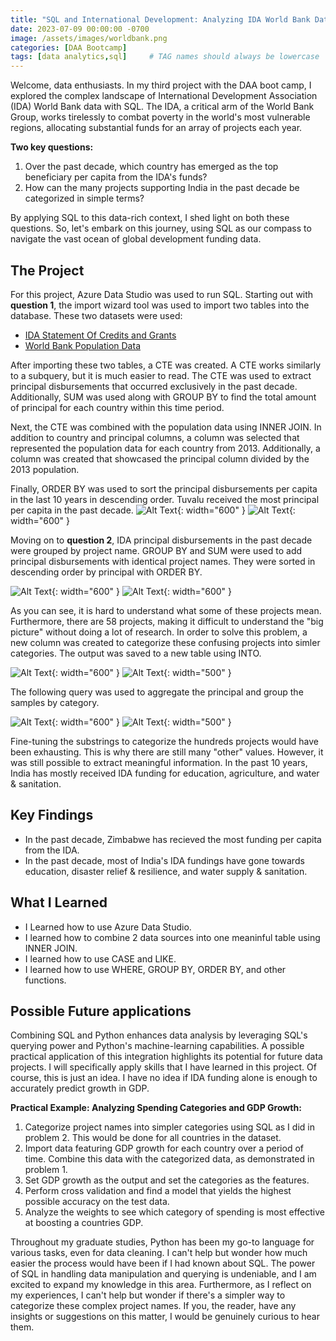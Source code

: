 ```yaml
---
title: "SQL and International Development: Analyzing IDA World Bank Data"
date: 2023-07-09 00:00:00 -0700
image: /assets/images/worldbank.png
categories: [DAA Bootcamp]
tags: [data analytics,sql]     # TAG names should always be lowercase
---
```


Welcome, data enthusiasts. In my third project with the DAA boot camp, I explored the complex landscape of International Development Association (IDA) World Bank data with SQL. The IDA, a critical arm of the World Bank Group, works tirelessly to combat poverty in the world's most vulnerable regions, allocating substantial funds for an array of projects each year.

**Two key questions:**

1. Over the past decade, which country has emerged as the top beneficiary per capita from the IDA's funds?
2. How can the many projects supporting India in the past decade be categorized in simple terms?

By applying SQL to this data-rich context, I shed light on both these questions. So, let's embark on this journey, using SQL as our compass to navigate the vast ocean of global development funding data.

## The Project

For this project, Azure Data Studio was used to run SQL. Starting out with **question 1**, the import wizard tool was used to import two tables into the database. These two datasets were used:
* [IDA Statement Of Credits and Grants](https://finances.worldbank.org/Loans-and-Credits/IDA-Statement-Of-Credits-and-Grants-Historical-Dat/tdwh-3krx)
* [World Bank Population Data](https://data.worldbank.org/indicator/SP.POP.TOTL)

After importing these two tables, a CTE was created. A CTE works similarly to a subquery, but it is much easier to read. The CTE was used to extract principal disbursements that occurred exclusively in the past decade. Additionally, SUM was used along with GROUP BY to find the total amount of principal for each country within this time period.

Next, the CTE was combined with the population data using INNER JOIN. In addition to country and principal columns, a column was selected that represented the population data for each country from 2013. Additionally, a column was created that showcased the principal column divided by the 2013 population.

Finally, ORDER BY was used to sort the principal disbursements per capita in the last 10 years in descending order. Tuvalu received the most principal per capita in the past decade.
![Alt Text](/assets/images/fixed_query_1.png){: width="600" }
![Alt Text](/assets/images/fixed_query_2.png){: width="600" }

Moving on to **question 2**, IDA principal disbursements in the past decade were grouped by project name. GROUP BY and SUM were used to add principal disbursements with identical project names. They were sorted in descending order by principal with ORDER BY.

![Alt Text](/assets/images/fixed2_1.png){: width="600" }
![Alt Text](/assets/images/fixed2_2.png){: width="600" }

As you can see, it is hard to understand what some of these projects mean. Furthermore, there are 58 projects, making it difficult to understand the "big picture" without doing a lot of research. In order to solve this problem, a new column was created to categorize these confusing projects into simler categories. The output was saved to a new table using INTO.

![Alt Text](/assets/images/fixed3_1.png){: width="600" }
![Alt Text](/assets/images/fixed3_2.png){: width="500" }

The following query was used to aggregate the principal and group the samples by category.

![Alt Text](/assets/images/fixed4_1.png){: width="600" }
![Alt Text](/assets/images/fixed4_2.png){: width="500" }

Fine-tuning the substrings to categorize the hundreds projects would have been exhausting. This is why there are still many "other" values. However, it was still possible to extract meaningful information. In the past 10 years, India has mostly received IDA funding for education, agriculture, and water & sanitation.

## Key Findings
* In the past decade, Zimbabwe has recieved the most funding per capita from the IDA.
* In the past decade, most of India's IDA fundings have gone towards education, disaster relief & resilience, and water supply & sanitation.

## What I Learned
* I Learned how to use Azure Data Studio.
* I learned how to combine 2 data sources into one meaninful table using INNER JOIN.
* I learned how to use CASE and LIKE.
* I learned how to use WHERE, GROUP BY, ORDER BY, and other functions.

## Possible Future applications

Combining SQL and Python enhances data analysis by leveraging SQL's querying power and Python's machine-learning capabilities. A possible practical application of this integration highlights its potential for future data projects. I will specifically apply skills that I have learned in this project. Of course, this is just an idea. I have no idea if IDA funding alone is enough to accurately predict growth in GDP.

**Practical Example: Analyzing Spending Categories and GDP Growth:**

1. Categorize project names into simpler categories using SQL as I did in problem 2. This would be done for all countries in the dataset.
2. Import data featuring GDP growth for each country over a period of time. Combine this data with the categorized data, as demonstrated in problem 1.
3. Set GDP growth as the output and set the categories as the features.
4. Perform cross validation and find a model that yields the highest possible accuracy on the test data.
5. Analyze the weights to see which category of spending is most effective at boosting a countries GDP.

Throughout my graduate studies, Python has been my go-to language for various tasks, even for data cleaning. I can't help but wonder how much easier the process would have been if I had known about SQL. The power of SQL in handling data manipulation and querying is undeniable, and I am excited to expand my knowledge in this area. Furthermore, as I reflect on my experiences, I can't help but wonder if there's a simpler way to categorize these complex project names. If you, the reader, have any insights or suggestions on this matter, I would be genuinely curious to hear them. 


